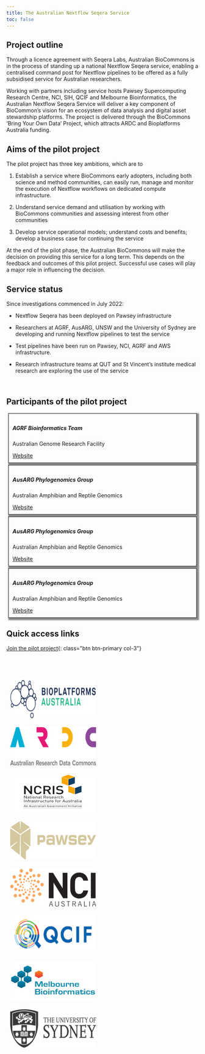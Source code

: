 ```yaml
---
title: The Australian Nextflow Seqera Service
toc: false
---
```



## Project outline

Through a licence agreement with Seqera Labs, Australian BioCommons is in the process of standing up a national Nextflow Seqera service, enabling a centralised command post for Nextflow pipelines to be offered as a fully subsidised service for Australian researchers.

Working with partners including service hosts Pawsey Supercomputing Research Centre, NCI, SIH, QCIF and Melbourne Bioinformatics, the Australian Nextflow Seqera Service will deliver a key component of BioCommon’s vision for an ecosystem of data analysis and digital asset stewardship platforms. The project is delivered through the BioCommons ‘Bring Your Own Data’ Project, which attracts ARDC and Bioplatforms Australia funding.

## Aims of the pilot project

The pilot project has three key ambitions, which are to

1. Establish a service where BioCommons early adopters, including both science and method communities, can easily run, manage and monitor the execution of Nextflow workflows on dedicated compute infrastructure.

2. Understand service demand and utilisation by working with BioCommons communities and assessing interest from other communities

3. Develop service operational models; understand costs and benefits; develop a business case for continuing the service

At the end of the pilot phase, the Australian BioCommons will make the decision on providing this service for a long term. This depends on the feedback and outcomes of this pilot project. Successful use cases will play a major role in influencing the decision.

## Service status

Since investigations commenced in July 2022:

- Nextflow Seqera has been deployed on Pawsey infrastructure

- Researchers at AGRF, AusARG, UNSW and the University of Sydney are developing and running Nextflow pipelines to test the service

- Test pipelines have been run on Pawsey, NCI, AGRF and AWS infrastructure.

- Research infrastructure teams at QUT and St Vincent’s institute medical research are exploring the use of the service

 <br />

## Participants of the pilot project

<div class="row">
  <div class="col-sm-3" style="border: 1px solid; box-shadow: 3px 3px 3px 3px #888888; padding: 10px; margin: 5px" >
    <div class="card">
      <div class="card-body">
        <h5 class="card-title">AGRF Bioinformatics Team</h5>
        <p class="card-text">Australian Genome Research Facility</p>
        <a href="https://www.agrf.org.au/" class="btn btn-primary">Website</a>
      </div>
    </div>
  </div>
  <div class="col-sm-3" style="border: 1px solid; box-shadow: 3px 3px 3px 3px #888888; padding: 10px; margin: 5px" >
    <div class="card">
      <div class="card-body">
        <h5 class="card-title">AusARG Phylogenomics Group</h5>
        <p class="card-text">Australian Amphibian and Reptile Genomics</p>
        <a href="https://ausargenomics.com/" class="btn btn-primary">Website</a>
      </div>
    </div>
  </div>
  <div class="col-sm-3" style="border: 1px solid; box-shadow: 3px 3px 3px 3px #888888; padding: 10px; margin: 5px" >
    <div class="card">
      <div class="card-body">
        <h5 class="card-title">AusARG Phylogenomics Group</h5>
        <p class="card-text">Australian Amphibian and Reptile Genomics</p>
        <a href="https://ausargenomics.com/" class="btn btn-primary">Website</a>
      </div>
    </div>
  </div>
  <div class="col-sm-3" style="border: 1px solid; box-shadow: 3px 3px 3px 3px #888888; padding: 10px; margin: 5px" >
    <div class="card">
      <div class="card-body">
        <h5 class="card-title">AusARG Phylogenomics Group</h5>
        <p class="card-text">Australian Amphibian and Reptile Genomics</p>
        <a href="https://ausargenomics.com/" class="btn btn-primary">Website</a>
      </div>
    </div>
  </div>
</div>


## Quick access links

[Join the pilot project](/nextflow-seqera/main/join_us){: class="btn btn-primary col-3"}

<br />  

<br />  

<br />  


<div class="text-center">
    <div class="row">
        <div class="col"><img src="assets/img/bioplatforms-australia-logo.png" class="rounded col-4" alt="bioplatforms australia" style="width:225px; height:100px; padding: 10px 10px 10px 10px;"></div>
        <div class="col"><img src="assets/img/ARDC+logo+RGB.png" class="rounded col-4" alt="Australian Research Data Commons" style="width:225px; height:100px; padding: 10px 10px 10px 10px;"></div>
        <div class="col"><img src="assets/img/ncris-logo1.png" class="rounded col-4" alt="NCRIS" style="width:225px; height:100px; padding: 10px 10px 10px 10px;"></div>
        <div class="col"><img src="assets/img/pawsey-logo-beige.png" class="rounded col-4" alt="Pawsey Supercomputing Centre" style="width:225px; height:100px; padding: 10px 10px 10px 10px;"></div>
    </div>
    <div class="row">
        <div class="col"><img src="assets/img/NCI+Australia+logo+black+PNG+transparent.png" class="rounded col-4" alt="National Computational Infrastructure (NCI)" style="width:225px; height:100px; padding: 10px 10px 10px 10px;"></div>
        <div class="col"><img src="assets/img/QCIF_Logo.png" class="rounded col-4" alt="Queensland Cyber Infrastructure Foundation" style="width:225px; height:100px; padding: 10px 10px 10px 10px;"></div>
        <div class="col"><img src="assets/img/7465070.png" class="rounded col-4" alt="Melbourne Bioinformatics" style="width:225px; height:100px; padding: 10px 10px 10px 10px;"></div>
        <div class="col"><img src="assets/img/Uni-logo-transparent.png" class="rounded col-4" alt="The University of Sydney" style="width:225px; height:100px; padding: 10px 10px 10px 10px;"></div>
    </div>
</div>